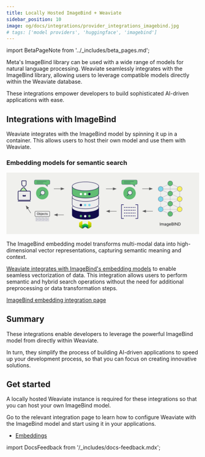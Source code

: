 ```yaml
---
title: Locally Hosted ImageBind + Weaviate
sidebar_position: 10
image: og/docs/integrations/provider_integrations_imagebind.jpg
# tags: ['model providers', 'huggingface', 'imagebind']
---
```


import BetaPageNote from '../_includes/beta_pages.md';

<BetaPageNote />

Meta's ImageBind library can be used with a wide range of models for natural language processing. Weaviate seamlessly integrates with the ImageBind library, allowing users to leverage compatible models directly within the Weaviate database.

These integrations empower developers to build sophisticated AI-driven applications with ease.

## Integrations with ImageBind

Weaviate integrates with the ImageBind model by spinning it up in a container. This allows users to host their own model and use them with Weaviate.

### Embedding models for semantic search

![Embedding integration illustration](../_includes/integration_imagebind_embedding.png)

The ImageBind embedding model transforms multi-modal data into high-dimensional vector representations, capturing semantic meaning and context.

[Weaviate integrates with ImageBind's embedding models](./embeddings-multimodal.md) to enable seamless vectorization of data. This integration allows users to perform semantic and hybrid search operations without the need for additional preprocessing or data transformation steps.

[ImageBind embedding integration page](./embeddings-multimodal.md)

## Summary

These integrations enable developers to leverage the powerful ImageBind model from directly within Weaviate.

In turn, they simplify the process of building AI-driven applications to speed up your development process, so that you can focus on creating innovative solutions.

## Get started

A locally hosted Weaviate instance is required for these integrations so that you can host your own ImageBind model.

Go to the relevant integration page to learn how to configure Weaviate with the ImageBind model and start using it in your applications.

- [Embeddings](./embeddings-multimodal.md)

import DocsFeedback from '/_includes/docs-feedback.mdx';

<DocsFeedback/>
